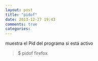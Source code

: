 ```yaml
---
layout: post
title: "pidof"
date: 2013-12-27 19:43
comments: true
categories: 
---
```

muestra el Pid del programa si está activo 

>$ pidof firefox

